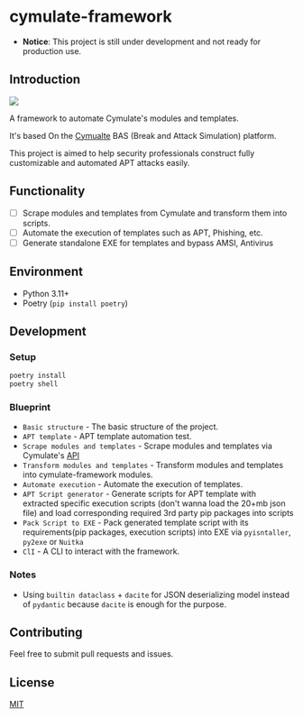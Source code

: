 # cymulate-framework

- **Notice**: This project is still under development and not ready for production use.

## Introduction

![](https://i.imgur.com/f1LLGB6.png)

A framework to automate Cymulate's modules and templates.

It's based On the [Cymualte](https://cymulate.com/) BAS (Break and Attack Simulation) platform.

This project is aimed to help security professionals construct fully customizable and automated APT attacks easily.

## Functionality

- [ ] Scrape modules and templates from Cymulate and transform them into scripts.
- [ ] Automate the execution of templates such as APT, Phishing, etc.
- [ ] Generate standalone EXE for templates and bypass AMSI, Antivirus

## Environment

- Python 3.11+
- Poetry (`pip install poetry`)

## Development

### Setup

```powershell
poetry install
poetry shell
```

### Blueprint

- `Basic structure` - The basic structure of the project.
- `APT template` - APT template automation test.
- `Scrape modules and templates` - Scrape modules and templates via Cymulate's [API](https://api.app.cymulate.com/docs/#/)
- `Transform modules and templates` - Transform modules and templates into cymulate-framework modules.
- `Automate execution` - Automate the execution of templates.
- `APT Script generator` - Generate scripts for APT template with extracted specific execution scripts (don't wanna load the 20+mb json file) and load corresponding required 3rd party pip packages into scripts
- `Pack Script to EXE` - Pack generated template script with its requirements(pip packages, execution scripts) into EXE via `pyisntaller`, `py2exe` or `Nuitka`
- `ClI` - A CLI to interact with the framework.

### Notes

- Using `builtin dataclass` + `dacite` for JSON deserializing model instead of `pydantic` because `dacite` is enough for the purpose.

## Contributing

Feel free to submit pull requests and issues.

## License

[MIT](https://choosealicense.com/licenses/mit/)
